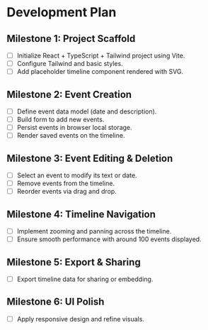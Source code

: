 # Development Plan

## Milestone 1: Project Scaffold
- [ ] Initialize React + TypeScript + Tailwind project using Vite.
- [ ] Configure Tailwind and basic styles.
- [ ] Add placeholder timeline component rendered with SVG.

## Milestone 2: Event Creation
- [ ] Define event data model (date and description).
- [ ] Build form to add new events.
- [ ] Persist events in browser local storage.
- [ ] Render saved events on the timeline.

## Milestone 3: Event Editing & Deletion
- [ ] Select an event to modify its text or date.
- [ ] Remove events from the timeline.
- [ ] Reorder events via drag and drop.

## Milestone 4: Timeline Navigation
- [ ] Implement zooming and panning across the timeline.
- [ ] Ensure smooth performance with around 100 events displayed.

## Milestone 5: Export & Sharing
- [ ] Export timeline data for sharing or embedding.

## Milestone 6: UI Polish
- [ ] Apply responsive design and refine visuals.

